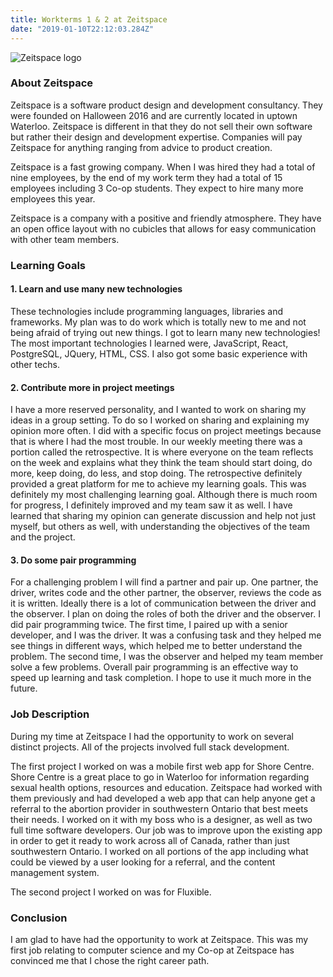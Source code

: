 ```yaml
---
title: Workterms 1 & 2 at Zeitspace
date: "2019-01-10T22:12:03.284Z"
---
```


![Zeitspace logo](/zeitspace_logo_blue.png)

### About Zeitspace

Zeitspace is a software product design and development consultancy. They were founded on Halloween 2016 and are currently located in uptown Waterloo. Zeitspace is different in that they do not sell their own software but rather their design and development expertise. Companies will pay Zeitspace for anything ranging from advice to product creation.

Zeitspace is a fast growing company. When I was hired they had a total of nine employees, by the end of my work term they had a total of 15 employees including 3 Co-op students. They expect to hire many more employees this year.

Zeitspace is a company with a positive and friendly atmosphere. They have an open office layout with no cubicles that allows for easy communication with other team members.

### Learning Goals

#### 1. Learn and use many new technologies
These technologies include programming languages, libraries and frameworks.
My plan was to do work which is totally new to me and not being afraid of trying out new things.
I got to learn many new technologies! The most important technologies I learned were, JavaScript, React, PostgreSQL, JQuery, HTML, CSS. I also got some basic experience with other techs. 

#### 2. Contribute more in project meetings
I have a more reserved personality, and I wanted to work on sharing my ideas in a group setting. To do so I worked on sharing and explaining my opinion more often. I did with a specific focus on project meetings because that is where I had the most trouble. In our weekly meeting there was a portion called the retrospective. It is where everyone on the team reflects on the week and explains what they think the team should start doing, do more, keep doing, do less, and stop doing. The retrospective definitely provided a great platform for me to achieve my learning goals. This was definitely my most challenging learning goal. Although there is much room for progress, I definitely improved and my team saw it as well. I have learned that sharing my opinion can generate discussion and help not just myself, but others as well, with understanding the objectives of the team and the project.

#### 3. Do some pair programming
For a challenging problem I will find a partner and pair up. One partner, the driver, writes code and the other partner, the observer, reviews the code as it is written. Ideally there is a lot of communication between the driver and the observer. I plan on doing the roles of both the driver and the observer.
I did pair programming twice. The first time, I paired up with a senior developer, and I was the driver. It was a confusing task and they helped me see things in different ways, which helped me to better understand the problem. The second time, I was the observer and helped my team member solve a few problems. Overall pair programming is an effective way to speed up learning and task completion. I hope to use it much more in the future.


### Job Description

During my time at Zeitspace I had the opportunity to work on several distinct projects. All of the projects involved full stack development.

The first project I worked on was a mobile first web app for Shore Centre. Shore Centre is a great place to go in Waterloo for information regarding sexual health options, resources and education. Zeitspace had worked with them previously and had developed a web app that can help anyone get a referral to the abortion provider in southwestern Ontario that best meets their needs. I worked on it with my boss who is a designer, as well as two full time software developers. Our job was to improve upon the existing app in order to get it ready to work across all of Canada, rather than just southwestern Ontario. I worked on all portions of the app including what could be  viewed by a user looking for a referral, and the content management system.

The second project I worked on was for Fluxible.

### Conclusion

I am glad to have had the opportunity to work at Zeitspace. This was my first job relating to computer science and my Co-op at Zeitspace has convinced me that I chose the right career path.

